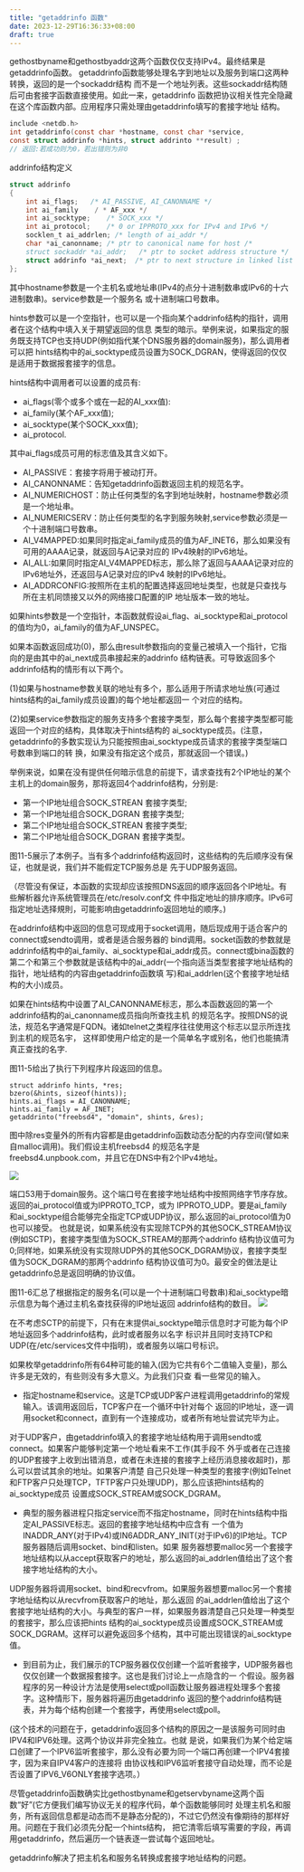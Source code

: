 ```yaml
---
title: "getaddrinfo 函数"
date: 2023-12-29T16:36:33+08:00
draft: true
---
```

gethostbyname和gethostbyaddr这两个函数仅仅支持IPv4。最终结果是getaddrinfo函数。
getaddrinfo函数能够处理名字到地址以及服务到端口这两种转换，返回的是一个sockaddr结构
而不是一个地址列表。这些sockaddr结构随后可由套接字函数直接使用。如此一来，getaddrinfo
函数把协议相关性完全隐藏在这个库函数内部。应用程序只需处理由getaddrinfo填写的套接字地址
结构。

```c
include <netdb.h>
int getaddrinfo(const char *hostname, const char *service,
const struct addrinfo *hints, struct addrinto **result) ;
// 返回:若成功则为0，若出错则为非0 
```
addrinfo结构定义
```c
struct addrinfo
{
    int ai_flags;   /* AI_PASSIVE, AI_CANONNAME */
    int ai_family    / * AF_xxx */
    int ai_socktype;    /* SOCK_xxx */
    int ai_protocol;    /* 0 or IPPROTO_xxx for IPv4 and IPv6 */
    socklen_t ai_addrlen; /* length of ai_addr */
    char *ai_canonname; /* ptr to canonical name for host /*
    struct sockaddr *ai_addr;   /* ptr to socket address structure */
    struct addrinfo *ai_next;  /* ptr to next structure in linked list */
};

```

其中hostname参数是一个主机名或地址串(IPv4的点分十进制数串或IPv6的十六进制数串)。service参数是一个服务名
或十进制端口号数串。

hints参数可以是一个空指针，也可以是一个指向某个addrinfo结构的指针，调用者在这个结构中填入关于期望返回的信息
类型的暗示。举例来说，如果指定的服务既支持TCP也支持UDP(例如指代某个DNS服务器的domain服务)，那么调用者可以把
hints结构中的ai_socktype成员设置为SOCK_DGRAN，使得返回的仅仅是适用于数据报套接字的信息。

hints结构中调用者可以设置的成员有:
- ai_flags(零个或多个或在一起的AI_xxx值):
- ai_family(某个AF_xxx值);
- ai_socktype(某个SOCK_xxx值);
- ai_protocol.

其中ai_flags成员可用的标志值及其含义如下。
- AI_PASSIVE：套接字将用于被动打开。
- AI_CANONNAME：告知getaddrinfo函数返回主机的规范名字。
- AI_NUMERICHOST：防止任何类型的名字到地址映射，hostname参数必须是一个地址串。
- AI_NUMERICSERV：防止任何类型的名字到服务映射,service参数必须是一个十进制端口号数串。
- AI_V4MAPPED:如果同时指定ai_family成员的值为AF_INET6，那么如果没有可用的AAAA记录，就返回与A记录对应的
IPv4映射的IPv6地址。
- AI_ALL:如果同时指定AI_V4MAPPED标志，那么除了返回与AAAA记录对应的IPv6地址外，还返回与A记录对应的IPv4
映射的IPv6地址。
- AI_ADDRCONFIG:按照所在主机的配置选择返回地址类型，也就是只查找与所在主机同馈接又以外的网络接口配置的IP
地址版本一致的地址。

如果hints参数是一个空指针，本函数就假设ai_flag、ai_socktype和ai_protocol的值均为0，ai_family的值为AF_UNSPEC。

如果本函数返回成功(0)，那么由result参数指向的变量己被填入一个指针，它指向的是由其中的ai_next成员串接起来的addrinfo
结构链表。可导致返回多个addrinfo结构的情形有以下两个。

(1)如果与hostname参数关联的地址有多个，那么适用于所请求地址族(可通过hints结构的ai_family成员设置)的每个地址都返回一
个对应的结构。

(2)如果service参数指定的服务支持多个套接字类型，那么每个套接字类型都可能返回一个对应的结构，具体取决于hints结构的
ai_socktype成员。(注意，getaddrinfo的多数实现认为只能按照由ai_socktype成员请求的套接字类型端口号数串到端口的转
换，如果没有指定这个成员，那就返回一个错误。) 

举例来说，如果在没有提供任何暗示信息的前提下，请求查找有2个IP地址的某个主机上的domain服务，那将返回4个addrinfo结构，分别是:
- 第一个IP地址组合SOCK_STREAN 套接字类型;
- 第一个IP地址组合SOCK_DGRAN 套接字类型;
- 第二个IP地址组合SOCK_STREAN 套接字类型;
- 第二个IP地址组合SOCK_DGRAN 套接字类型。

图11-5展示了本例子。当有多个addrinfo结构返回时，这些结构的先后顺序没有保证，也就是说，我们并不能假定TCP服务总是
先于UDP服务返回。

（尽管没有保证，本函数的实现却应该按照DNS返回的顺序返回各个IP地址。有些解析器允许系统管理员在/etc/resolv.conf文
件中指定地址的排序顺序。IPv6可指定地址选择規則，可能影响由getaddrinfo返回地址的顺序。)

在addrinfo结构中返回的信息可现成用于socket调用，随后现成用于适合客户的connect或sendto调用，或者是适合服务器的
bind调用。socket函数的参数就是addrinfo结构中的ai_family、ai_socktype和ai_addr成员。connect或bina函数的
第二个和第三个参数就是该结构中的ai_addr(一个指向适当类型套接字地址结构的指针，地址结构的内容由getaddrinfo函数填
写)和ai_addrlen(这个套接字地址结构的大小)成员。

如果在hints结构中设置了AI_CANONNAME标志，那么本函数返回的第一个addrinfo结构的ai_canonname成员指向所查找主机
的规范名字。按照DNS的说法，规范名字通常是FQDN。诸如telnet之类程序往往使用这个标志以显示所连找到主机的规范名宇，
这样即使用户给定的是一个简单名字或别名，他们也能搞清真正查找的名字.

图11-5给出了执行下列程序片段返回的信息。
```
struct addrinfo hints, *res;
bzero(&hints, sizeof(hints));
hints.ai_flags = AI_CANONNAME;
hints.ai_family = AF_INET;
getaddrinto("freebsd4", "domain", shints, &res);
```
图中除res变量外的所有内容都是由getaddrinfo函数动态分配的内存空间(譬如来自malloc调用)。我们假设主机freebsd4
的规范名字是freebsd4.unpbook.com，并且它在DNS中有2个IPv4地址。

![](https://raw.githubusercontent.com/lsill/gitLink/main/document/photo/note/unix/11_5.jpg)

端口53用于domain服务。这个端口号在套接字地址结构中按照网络字节序存放。返回的ai_protocol值或为IPPROTO_TCP，或为
IPPROTO_UDP。要是ai_family和ai_socktype组合能够完全指定TCP或UDP协议，那么返回的ai_protocol值为0也可以接受。
也就是说，如果系统没有实现除TCP外的其他SOCK_STREAM协议(例如SCTP)，套接字类型值为SOCK_STREAM的那两个addrinfo
结构协议值可为0;同样地，如果系统没有实现除UDP外的其他SOCK_DGRAM协议，套接字类型值为SOCK_DGRAM的那两个addrinfo
结构协议值可为0。最安全的做法是让getaddrinfo总是返回明确的协议值。

图11-6汇总了根据指定的服务名(可以是一个十进制端口号数串)和ai_socktype暗示信息为每个通过主机名查找获得的IP地址返回
addrinfo结构的数目。
![](https://raw.githubusercontent.com/lsill/gitLink/main/document/photo/note/unix/11_6.jpg)

在不考虑SCTP的前提下，只有在末提供ai_socktype暗示信息时才可能为每个IP地址返回多个addrinfo结构，此时或者服务以名字
标识并且同时支持TCP和UDP(在/etc/services文件中指明)，或者服务以端口号标识。

如果枚举getaddrinfo所有64种可能的输入(因为它共有6个二值输入变量)，那么许多是无效的，有些则没有多大意义。为此我们只查
看一些常见的输入。
- 指定hostname和service。这是TCP或UDP客户进程调用getaddrinfo的常规输入。该调用返回后，TCP客户在一个循环中针对每个
返回的IP地址，逐一调用socket和connect，直到有一个连接成功，或者所有地址尝试完毕为止。

对于UDP客户，由getaddrinfo填入的套接字地址结构用于调用sendto或connect。如果客户能够判定第一个地址看来不工作(其手段不
外乎或者在己连接的UDP套接字上收到出错消息，或者在未连接的套接字上经历消息接收超时)，那么可以尝试其余的地址。如果客户清楚
自己只处理一种类型的套接字(例如Telnet和FTP客户只处理TCP，TFTP客户只处理UDP)，那么应该把hints结构的ai_socktype成员
设置成SOCK_STREAM或SOCK_DGRAM。

- 典型的服务器进程只指定service而不指定hostname，同时在hints结构中指定AI_PASSIVE标志。返回的套接字地址结构中应含有
一个值为INADDR_ANY(对于IPv4)或IN6ADDR_ANY_INIT(对于IPv6)的IP地址。TCP服务器随后调用socket、bind和listen。如果
服务器想要malloc另一个套接字地址结构以从accept获取客户的地址，那么返回的ai_addrlen值给出了这个套接字地址结构的大小。

UDP服务器将调用socket、bind和recvfrom。如果服务器想要malloc另一个套接字地址结构以从recvfrom获取客户的地址，那么返回
的ai_addrlen值给出了这个套接字地址结构的大小。与典型的客户一样，如果服务器清楚自己只处理一种类型的套接宇，那么应该把hints
结构的ai_socktype成员设置成SOCK_STREAM或SOCK_DGRAM。这样可以避免返回多个结构，其中可能出现错误的ai_socktype值。

- 到目前为止，我们展示的TCP服务器仅仅创建一个监听套接字，UDP服务器也仅仅创建一个数据报套接字。这也是我们讨论上一点隐含的一
个假设。服务器程序的另一种设计方法是使用select或poll函数让服务器进程处理多个套接字。这种情形下，服务器将遍历由getaddrinfo
返回的整个addrinfo结构链表，并为每个结构创建一个套接字，再使用select或poll。

(这个技术的问题在于，getaddrinfo返回多个结构的原因之一是该服务可同时由IPV4和IPV6处理。这两个协议并非完全独立。也就
是说，如果我们为某个给定端口创建了一个IPV6监听套接宇，那么没有必要为同一个端口再创建一个IPV4套接字，因为来自IPV4客户的连接将
由协议栈和IPV6监听套接守自动处理，而不论是否设置了IPV6_V6ONLY套接字选项。）

尽管getaddrinfo函数确实比gethostbyname和getservbyname这两个函数“好”(它方便我们编写协议无关的程序代码，单个函数能够同时
处理主机名和服务，所有返回信息都是动态而不是静态分配的)，不过它仍然没有像期待的那样好用。问题在于我们必须先分配一个hints结构，
把它清零后填写需要的字段，再调用getaddrinfo，然后遍历一个链表逐一尝试每个返回地址。

getaddrinfo解决了把主机名和服务名转换成套接字地址结构的问题。



